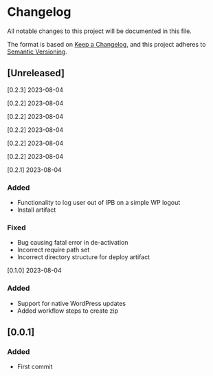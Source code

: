 # Changelog
All notable changes to this project will be documented in this file.

The format is based on [Keep a Changelog](https://keepachangelog.com/en/1.0.0/),
and this project adheres to [Semantic Versioning](https://semver.org/spec/v2.0.0.html).

## [Unreleased]

[0.2.3] 2023-08-04 

[0.2.2] 2023-08-04 

[0.2.2] 2023-08-04 

[0.2.2] 2023-08-04 

[0.2.2] 2023-08-04 

[0.2.2] 2023-08-04 

[0.2.1] 2023-08-04 
### Added
- Functionality to log user out of IPB on a simple WP logout
- Install artifact
### Fixed
- Bug causing fatal error in de-activation
- Incorrect require path set
- Incorrect directory structure for deploy artifact

[0.1.0] 2023-08-04 
### Added
- Support for native WordPress updates
- Added workflow steps to create zip

## [0.0.1]
### Added
- First commit